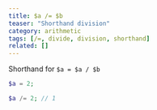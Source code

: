```yaml
---
title: $a /= $b
teaser: "Shorthand division"
category: arithmetic
tags: [/=, divide, division, shorthand]
related: []
---
```


Shorthand for `$a = $a / $b`

```php
$a = 2;

$a /= 2; // 1
```
